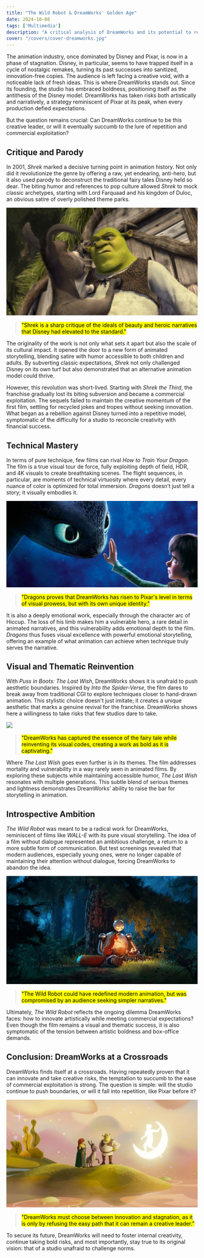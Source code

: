 ```yaml
---
title: "The Wild Robot & DreamWorks' Golden Age"  
date: 2024-10-08  
tags: ['Multimedia']  
description: "A critical analysis of DreamWorks and its potential to remain a creative leader in animation."  
cover: "/covers/cover-dreamworks.jpg"  
---
```


The animation industry, once dominated by Disney and Pixar, is now in a phase of stagnation. Disney, in particular, seems to have trapped itself in a cycle of nostalgic remakes, turning its past successes into sanitized, innovation-free copies. The audience is left facing a creative void, with a noticeable lack of fresh ideas. This is where DreamWorks stands out. Since its founding, the studio has embraced boldness, positioning itself as the antithesis of the Disney model. DreamWorks has taken risks both artistically and narratively, a strategy reminiscent of Pixar at its peak, when every production defied expectations.

But the question remains crucial: Can DreamWorks continue to be this creative leader, or will it eventually succumb to the lure of repetition and commercial exploitation?


## Critique and Parody

In 2001, *Shrek* marked a decisive turning point in animation history. Not only did it revolutionize the genre by offering a raw, yet endearing, anti-hero, but it also used parody to deconstruct the traditional fairy tales Disney held so dear. The biting humor and references to pop culture allowed *Shrek* to mock classic archetypes, starting with Lord Farquaad and his kingdom of Duloc, an obvious satire of overly polished theme parks.

![](image-109.png)

> <mark>"Shrek is a sharp critique of the ideals of beauty and heroic narratives that Disney had elevated to the standard."</mark>

The originality of the work is not only what sets it apart but also the scale of its cultural impact. It opened the door to a new form of animated storytelling, blending satire with humor accessible to both children and adults. By subverting classic expectations, *Shrek* not only challenged Disney on its own turf but also demonstrated that an alternative animation model could thrive.

However, this revolution was short-lived. Starting with *Shrek the Third*, the franchise gradually lost its biting subversion and became a commercial exploitation. The sequels failed to maintain the creative momentum of the first film, settling for recycled jokes and tropes without seeking innovation. What began as a rebellion against Disney turned into a repetitive model, symptomatic of the difficulty for a studio to reconcile creativity with financial success.


## Technical Mastery

In terms of pure technique, few films can rival *How to Train Your Dragon*. The film is a true visual tour de force, fully exploiting depth of field, HDR, and 4K visuals to create breathtaking scenes. The flight sequences, in particular, are moments of technical virtuosity where every detail, every nuance of color is optimized for total immersion. *Dragons* doesn’t just tell a story; it visually embodies it.

![](image-111.png)

> <mark>"Dragons proves that DreamWorks has risen to Pixar's level in terms of visual prowess, but with its own unique identity."</mark>

It is also a deeply emotional work, especially through the character arc of Hiccup. The loss of his limb makes him a vulnerable hero, a rare detail in animated narratives, and this vulnerability adds emotional depth to the film. *Dragons* thus fuses visual excellence with powerful emotional storytelling, offering an example of what animation can achieve when technique truly serves the narrative.


## Visual and Thematic Reinvention

With *Puss in Boots: The Last Wish*, DreamWorks shows it is unafraid to push aesthetic boundaries. Inspired by *Into the Spider-Verse*, the film dares to break away from traditional CGI to explore techniques closer to hand-drawn animation. This stylistic choice doesn't just imitate; it creates a unique aesthetic that marks a genuine revival for the franchise. DreamWorks shows here a willingness to take risks that few studios dare to take.

![](image-113.png)

> <mark>"DreamWorks has captured the essence of the fairy tale while reinventing its visual codes, creating a work as bold as it is captivating."</mark>

Where *The Last Wish* goes even further is in its themes. The film addresses mortality and vulnerability in a way rarely seen in animated films. By exploring these subjects while maintaining accessible humor, *The Last Wish* resonates with multiple generations. This subtle blend of serious themes and lightness demonstrates DreamWorks’ ability to raise the bar for storytelling in animation.


## Introspective Ambition

*The Wild Robot* was meant to be a radical work for DreamWorks, reminiscent of films like *WALL-E* with its pure visual storytelling. The idea of a film without dialogue represented an ambitious challenge, a return to a more subtle form of communication. But test screenings revealed that modern audiences, especially young ones, were no longer capable of maintaining their attention without dialogue, forcing DreamWorks to abandon the idea.

![](image-114.png)

> <mark>"The Wild Robot could have redefined modern animation, but was compromised by an audience seeking simpler narratives."</mark>

Ultimately, *The Wild Robot* reflects the ongoing dilemma DreamWorks faces: how to innovate artistically while meeting commercial expectations? Even though the film remains a visual and thematic success, it is also symptomatic of the tension between artistic boldness and box-office demands.


## Conclusion: DreamWorks at a Crossroads

DreamWorks finds itself at a crossroads. Having repeatedly proven that it can innovate and take creative risks, the temptation to succumb to the ease of commercial exploitation is strong. The question is simple: will the studio continue to push boundaries, or will it fall into repetition, like Pixar before it?

![](image-116.png)

> <mark>"DreamWorks must choose between innovation and stagnation, as it is only by refusing the easy path that it can remain a creative leader."</mark>

To secure its future, DreamWorks will need to foster internal creativity, continue taking bold risks, and most importantly, stay true to its original vision: that of a studio unafraid to challenge norms.
